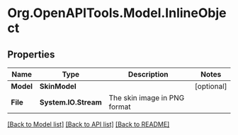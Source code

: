 # Org.OpenAPITools.Model.InlineObject
## Properties

Name | Type | Description | Notes
------------ | ------------- | ------------- | -------------
**Model** | **SkinModel** |  | [optional] 
**File** | **System.IO.Stream** | The skin image in PNG format | 

[[Back to Model list]](../README.md#documentation-for-models) [[Back to API list]](../README.md#documentation-for-api-endpoints) [[Back to README]](../README.md)

